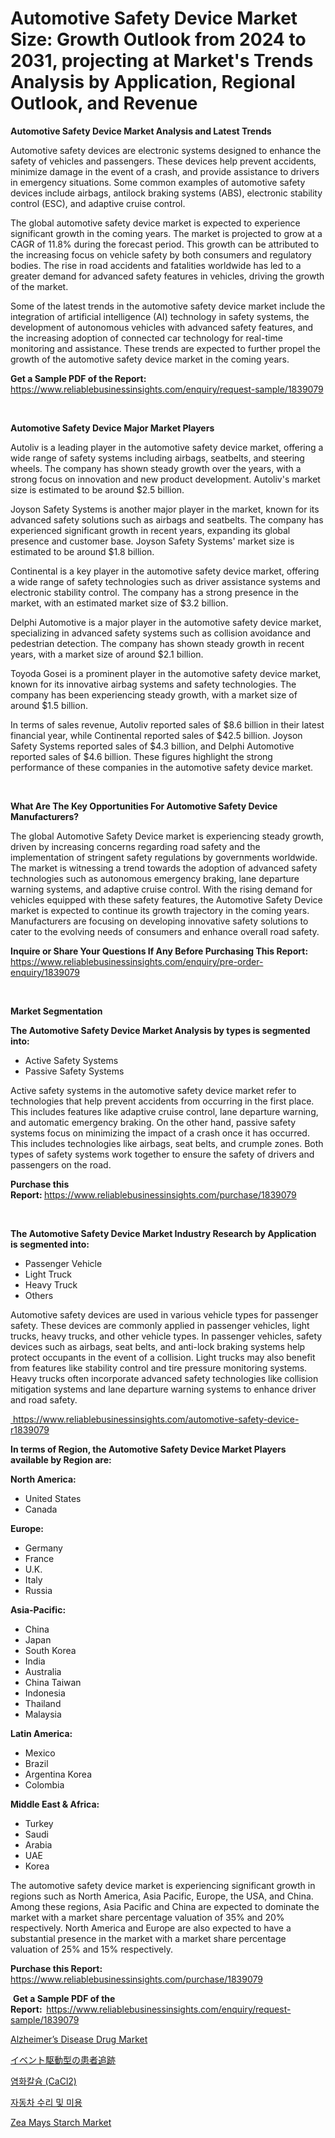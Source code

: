 <p><h1>Automotive Safety Device Market Size: Growth Outlook from 2024 to 2031, projecting at Market's Trends Analysis by Application, Regional Outlook, and Revenue</h1></p><p><strong>Automotive Safety Device Market Analysis and Latest Trends</strong></p>
<p><p>Automotive safety devices are electronic systems designed to enhance the safety of vehicles and passengers. These devices help prevent accidents, minimize damage in the event of a crash, and provide assistance to drivers in emergency situations. Some common examples of automotive safety devices include airbags, antilock braking systems (ABS), electronic stability control (ESC), and adaptive cruise control.</p><p>The global automotive safety device market is expected to experience significant growth in the coming years. The market is projected to grow at a CAGR of 11.8% during the forecast period. This growth can be attributed to the increasing focus on vehicle safety by both consumers and regulatory bodies. The rise in road accidents and fatalities worldwide has led to a greater demand for advanced safety features in vehicles, driving the growth of the market.</p><p>Some of the latest trends in the automotive safety device market include the integration of artificial intelligence (AI) technology in safety systems, the development of autonomous vehicles with advanced safety features, and the increasing adoption of connected car technology for real-time monitoring and assistance. These trends are expected to further propel the growth of the automotive safety device market in the coming years.</p></p>
<p><strong>Get a Sample PDF of the Report:&nbsp;</strong> <a href="https://www.reliablebusinessinsights.com/enquiry/request-sample/1839079">https://www.reliablebusinessinsights.com/enquiry/request-sample/1839079</a></p>
<p>&nbsp;</p>
<p><strong>Automotive Safety Device Major Market Players</strong></p>
<p><p>Autoliv is a leading player in the automotive safety device market, offering a wide range of safety systems including airbags, seatbelts, and steering wheels. The company has shown steady growth over the years, with a strong focus on innovation and new product development. Autoliv's market size is estimated to be around $2.5 billion.</p><p>Joyson Safety Systems is another major player in the market, known for its advanced safety solutions such as airbags and seatbelts. The company has experienced significant growth in recent years, expanding its global presence and customer base. Joyson Safety Systems' market size is estimated to be around $1.8 billion.</p><p>Continental is a key player in the automotive safety device market, offering a wide range of safety technologies such as driver assistance systems and electronic stability control. The company has a strong presence in the market, with an estimated market size of $3.2 billion.</p><p>Delphi Automotive is a major player in the automotive safety device market, specializing in advanced safety systems such as collision avoidance and pedestrian detection. The company has shown steady growth in recent years, with a market size of around $2.1 billion.</p><p>Toyoda Gosei is a prominent player in the automotive safety device market, known for its innovative airbag systems and safety technologies. The company has been experiencing steady growth, with a market size of around $1.5 billion.</p><p>In terms of sales revenue, Autoliv reported sales of $8.6 billion in their latest financial year, while Continental reported sales of $42.5 billion. Joyson Safety Systems reported sales of $4.3 billion, and Delphi Automotive reported sales of $4.6 billion. These figures highlight the strong performance of these companies in the automotive safety device market.</p></p>
<p>&nbsp;</p>
<p><strong>What Are The Key Opportunities For Automotive Safety Device Manufacturers?</strong></p>
<p><p>The global Automotive Safety Device market is experiencing steady growth, driven by increasing concerns regarding road safety and the implementation of stringent safety regulations by governments worldwide. The market is witnessing a trend towards the adoption of advanced safety technologies such as autonomous emergency braking, lane departure warning systems, and adaptive cruise control. With the rising demand for vehicles equipped with these safety features, the Automotive Safety Device market is expected to continue its growth trajectory in the coming years. Manufacturers are focusing on developing innovative safety solutions to cater to the evolving needs of consumers and enhance overall road safety.</p></p>
<p><strong>Inquire or Share Your Questions If Any Before Purchasing This Report:</strong> <a href="https://www.reliablebusinessinsights.com/enquiry/pre-order-enquiry/1839079">https://www.reliablebusinessinsights.com/enquiry/pre-order-enquiry/1839079</a></p>
<p>&nbsp;</p>
<p><strong>Market Segmentation</strong></p>
<p><strong>The Automotive Safety Device Market Analysis by types is segmented into:</strong></p>
<p><ul><li>Active Safety Systems</li><li>Passive Safety Systems</li></ul></p>
<p><p>Active safety systems in the automotive safety device market refer to technologies that help prevent accidents from occurring in the first place. This includes features like adaptive cruise control, lane departure warning, and automatic emergency braking. On the other hand, passive safety systems focus on minimizing the impact of a crash once it has occurred. This includes technologies like airbags, seat belts, and crumple zones. Both types of safety systems work together to ensure the safety of drivers and passengers on the road.</p></p>
<p><strong>Purchase this Report:&nbsp;</strong><a href="https://www.reliablebusinessinsights.com/purchase/1839079">https://www.reliablebusinessinsights.com/purchase/1839079</a></p>
<p>&nbsp;</p>
<p><strong>The Automotive Safety Device Market Industry Research by Application is segmented into:</strong></p>
<p><ul><li>Passenger Vehicle</li><li>Light Truck</li><li>Heavy Truck</li><li>Others</li></ul></p>
<p><p>Automotive safety devices are used in various vehicle types for passenger safety. These devices are commonly applied in passenger vehicles, light trucks, heavy trucks, and other vehicle types. In passenger vehicles, safety devices such as airbags, seat belts, and anti-lock braking systems help protect occupants in the event of a collision. Light trucks may also benefit from features like stability control and tire pressure monitoring systems. Heavy trucks often incorporate advanced safety technologies like collision mitigation systems and lane departure warning systems to enhance driver and road safety.</p></p>
<p><a href="https://www.reliablebusinessinsights.com/automotive-safety-device-r1839079">&nbsp;https://www.reliablebusinessinsights.com/automotive-safety-device-r1839079</a></p>
<p><strong>In terms of Region, the Automotive Safety Device Market Players available by Region are:</strong></p>
<p>
    <p> <strong> North America: </strong>
        <ul>
            <li>United States</li>
            <li>Canada</li>
        </ul>
        </p> 
    <p> <strong> Europe: </strong>
        <ul>
            <li>Germany</li>
            <li>France</li>
            <li>U.K.</li>
            <li>Italy</li>
            <li>Russia</li>
        </ul>
        </p> 
    <p> <strong> Asia-Pacific: </strong>
        <ul>
            <li>China</li>
            <li>Japan</li>
            <li>South Korea</li>
            <li>India</li>
            <li>Australia</li>
            <li>China Taiwan</li>
            <li>Indonesia</li>
            <li>Thailand</li>
            <li>Malaysia</li>
        </ul>
        </p> 
    <p> <strong> Latin America: </strong>
        <ul>
            <li>Mexico</li>
            <li>Brazil</li>
            <li>Argentina Korea</li>
            <li>Colombia</li>
        </ul>
        </p> 
    <p> <strong> Middle East & Africa: </strong>
        <ul>
            <li>Turkey</li>
            <li>Saudi</li>
            <li>Arabia</li>
            <li>UAE</li>
            <li>Korea</li>
        </ul>
    </p>
    </p>
<p><p>The automotive safety device market is experiencing significant growth in regions such as North America, Asia Pacific, Europe, the USA, and China. Among these regions, Asia Pacific and China are expected to dominate the market with a market share percentage valuation of 35% and 20% respectively. North America and Europe are also expected to have a substantial presence in the market with a market share percentage valuation of 25% and 15% respectively.</p></p>
<p><strong>Purchase this Report: </strong><a href="https://www.reliablebusinessinsights.com/purchase/1839079">https://www.reliablebusinessinsights.com/purchase/1839079</a></p>
<p>&nbsp;<strong>Get a Sample PDF of the Report:&nbsp;&nbsp;</strong><a href="https://www.reliablebusinessinsights.com/enquiry/request-sample/1839079">https://www.reliablebusinessinsights.com/enquiry/request-sample/1839079</a></p>
<p><strong></strong></p>
<p><p><a href="https://github.com/elizabethdagraca/Market-Research-Report-List-3/blob/main/alzheimers-disease-drug-market.md">Alzheimer’s Disease Drug Market</a></p><p><a href="https://github.com/JoanaNitzsche/Market-Research-Report-List-1/blob/main/5494012121628.md">イベント駆動型の患者追跡</a></p><p><a href="https://medium.com/@dellkoepp03/%EA%B8%80%EB%A1%9C%EB%B2%8C-%EC%B9%BC%EC%8A%98-%EC%97%BC%ED%99%94%EB%AC%BC-cacl2-%EC%82%B0%EC%97%85-%EC%9C%A0%ED%98%95-%EC%9D%91%EC%9A%A9-%EC%8B%9C%EC%9E%A5-%ED%94%8C%EB%A0%88%EC%9D%B4%EC%96%B4-%EC%A7%80%EC%97%AD-%EC%84%B1%EC%9E%A5-%EB%B6%84%EC%84%9D-%EB%B0%8F-%EB%AF%B8%EB%9E%98-%EC%8B%9C%EB%82%98%EB%A6%AC%EC%98%A4-2024-2031-b1792e19c999">염화칼슘 (CaCl2)</a></p><p><a href="https://medium.com/@emmettsaynford43546/%EC%9E%90%EB%8F%99%EC%B0%A8-%EC%88%98%EB%A6%AC-%EB%B0%8F-%EB%B7%B0%ED%8B%B0-%EC%8B%9C%EC%9E%A5-%EC%A0%84%EB%A7%9D-%EC%99%84%EC%A0%84%ED%95%9C-%EC%82%B0%EC%97%85-%EB%B6%84%EC%84%9D-2024%EB%85%84%EB%B6%80%ED%84%B0-2031%EB%85%84%EA%B9%8C%EC%A7%80-3769f7656142">자동차 수리 및 미용</a></p><p><a href="https://github.com/santosh758595/Market-Research-Report-List-5/blob/main/zea-mays-starch-market.md">Zea Mays Starch Market</a></p></p>